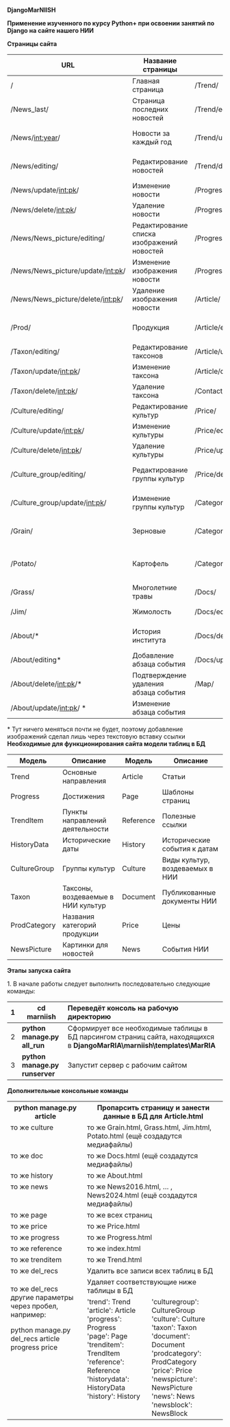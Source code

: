 ﻿**DjangoMarNIISH**

**Применение изученного по курсу Python+ при освоении занятий по Django на сайте нашего НИИ**

**Страницы сайта**

URL | Название страницы | URL | Название страницы  
--- | --- | --- | ---  
/ | Главная страница | /Trend/ | Направления деятельности  
/News_last/ | Страница последних новостей | /Trend/editing/ | Редактирование направлений деятельности  
/News/<int:year>/ | Новости за каждый год | /Trend/update/<int:pk>/ | Изменение направления деятельности  
/News/editing/ | Редактирование новостей | /Trend/delete/<int:pk>/ | Удаление направления деятельности  
/News/update/<int:pk>/ | Изменение новости | /Progress/ | Достижения  
/News/delete/<int:pk>/ | Удаление новости | /Progress/editing/ | Редактирование достижений  
/News/News_picture/editing/ | Редактирование списка изображений новостей | /Progress/update/<int:pk>/ | Изменение достижений  
/News/News_picture/update/<int:pk>/ | Изменение изображения новости | /Progress/delete/<int:pk>/ | Удаление достижений  
/News/News_picture/delete/<int:pk>/ | Удаление изображения новости | /Article/ | Статьи  
/Prod/ | Продукция | /Article/editing/ | Редактирование списка статей НИИ  
/Taxon/editing/ | Редактирование таксонов | /Article/update/<int:pk>/ | Изменение статьи  
/Taxon/update/<int:pk>/ | Изменение таксона | /Article/delete/<int:pk>/ | Подтверждение удаления статьи  
/Taxon/delete/<int:pk>/ | Удаление таксона | /Contact/ | Контакты  
/Culture/editing/ | Редактирование культур | /Price/ | Прайс  
/Culture/update/<int:pk>/ | Изменение культуры | /Price/editing/ | Редактирование прайса  
/Culture/delete/<int:pk>/ | Удаление культуры | /Price/update/<int:pk>/ | Изменение прайса  
/Culture_group/editing/ | Редактирование группы культур | /Price/delete/<int:pk>/ | Подтверждение удаления прайса  
/Culture_group/update/<int:pk>/ | Изменение группы культур  | /Category/editing/  | Редактирование категорий продукции  
/Grain/  | Зерновые  | /Category/update/<int:pk>/  | Изменение категории продукции  
/Potato/  | Картофель  | /Category/delete/<int:pk>/  | Подтверждение удаления категории продукции  
/Grass/  | Многолетние травы  | /Docs/  | Документы  
/Jim/  | Жимолость  | /Docs/editing/  | Редактирование документов  
/About/*  | История института  | /Docs/delete/<int:pk>/  | Подтверждение удаления документа  
/About/editing*  | Добавление абзаца события  | /Docs/update/<int:pk>/  | Изменение документа  
/About/delete/<int:pk>/*  | Подтверждение удаления абзаца события  | /Map/  | Карта сайта  
/About/update/<int:pk>/ * | Изменение абзаца события   |

\* Тут ничего меняться почти не будет, поэтому добавление изображений сделал лишь через текстовую вставку ссылки
**Необходимые для функционирования сайта модели таблиц в БД**

Модель | Описание | Модель | Описание  
--- | --- | --- | ---  
Trend | Основные направления | Article | Статьи  
Progress | Достижения | Page | Шаблоны страниц  
TrendItem | Пункты направлений деятельности | Reference | Полезные ссылки  
HistoryData | Исторические даты | History | Исторические события к датам  
CultureGroup | Группы культур | Culture | Виды культур, воздеваемых в НИИ  
Taxon | Таксоны, воздеваемые в НИИ культур | Document | Публикованные документы НИИ  
ProdCategory | Названия категорий продукции | Price | Цены  
NewsPicture | Картинки для новостей | News | События НИИ  

**Этапы запуска сайта**

1\. В начале работы следует выполнить последовательно следующие команды:

|1|**cd marniish**|Переведёт консоль на рабочую директорию|
| :- | - | :- |
|2|**python manage.py all\_run**|Сформирует все необходимые таблицы в БД парсингом страниц сайта, находящихся в **DjangoMarRIA\marniish\templates\MarRIA**|
|3|**python manage.py runserver**|Запустит сервер с рабочим сайтом|

**Дополнительные консольные команды**

<table><tr><th colspan="1" valign="top">python manage.py article</th><th colspan="2" valign="top">Пропарсить страницу и занести данные в БД для Article.html</th></tr>
<tr><td colspan="1" valign="top">то же culture</td><td colspan="2" valign="top">то же Grain.html, Grass.html, Jim.html, Potato.html (ещё создадутся медиафайлы)</td></tr>
<tr><td colspan="1" valign="top">то же doc</td><td colspan="2" valign="top">то же Docs.html (ещё создадутся медиафайлы)</td></tr>
<tr><td colspan="1" valign="top">то же history</td><td colspan="2" valign="top">то же About.html</td></tr>
<tr><td colspan="1" valign="top">то же news</td><td colspan="2" valign="top">то же News2016.html, … , News2024.html (ещё создадутся медиафайлы)</td></tr>
<tr><td colspan="1" valign="top">то же page</td><td colspan="2" valign="top">то же всех страниц</td></tr>
<tr><td colspan="1" valign="top">то же price</td><td colspan="2" valign="top">то же Price.html</td></tr>
<tr><td colspan="1" valign="top">то же progress</td><td colspan="2" valign="top">то же Progress.html</td></tr>
<tr><td colspan="1" valign="top">то же reference</td><td colspan="2" valign="top">то же index.html</td></tr>
<tr><td colspan="1" valign="top">то же trenditem</td><td colspan="2" valign="top">то же Trend.html</td></tr>
<tr><td colspan="1" valign="top">то же del_recs</td><td colspan="2" valign="top">Удалить все записи всех таблиц в БД</td></tr>
<tr><td colspan="1" rowspan="2" valign="top"><p>то же del_recs другие параметры через пробел, например:</p><p>python manage.py del_recs article progress price</p></td><td colspan="2" valign="top">Удаляет соответствующие ниже таблицы в БД</td></tr>
<tr><td colspan="1" valign="top">'trend': Trend <br>'article': Article <br>'progress': Progress <br>'page': Page <br>'trenditem': TrendItem <br>'reference': Reference <br>'historydata': HistoryData <br>'history': History </td><td colspan="1" valign="top">'culturegroup': CultureGroup <br>'culture': Culture <br>'taxon': Taxon <br>'document': Document <br>'prodcategory': ProdCategory <br>'price': Price <br>'newspicture': NewsPicture <br>'news': News <br>'newsblock': NewsBlock</td></tr>
</table>

